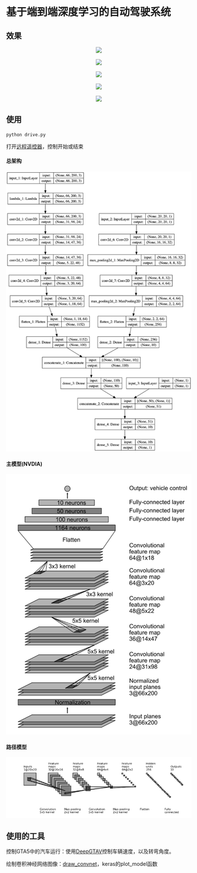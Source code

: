 # 基于端到端深度学习的自动驾驶系统

## 效果

<p align="center">
  <img src="https://raw.githubusercontent.com/lyzMaster/DeepGTA5-V2/master/image/1.PNG">
</p>

<p align="center">
  <img src="https://raw.githubusercontent.com/lyzMaster/DeepGTA5-V2/master/image/2.PNG">
</p>

<p align="center">
  <img src="https://raw.githubusercontent.com/lyzMaster/DeepGTA5-V2/master/image/3.PNG">
</p>

<p align="center">
  <img src="https://raw.githubusercontent.com/lyzMaster/DeepGTA5-V2/master/image/4.PNG">
</p>

<p align="center">
  <img src="https://github.com/lyzMaster/deepgta5/raw/master/models/image/drive.gif">
</p>


## 使用
`python drive.py`

打开[远程遥控器](https://www.pixeldesert.com/console/)，控制开始或结束

#### 总架构
<img src="https://github.com/lyzMaster/deepgta5/raw/master/models/image/full.png">

#### 主模型(NVDIA)
<img src="https://github.com/lyzMaster/deepgta5/raw/master/models/image/main_model.png">

#### 路径模型
<img src="https://github.com/lyzMaster/deepgta5/raw/master/models/image/ladar_model.png">


## 使用的工具
控制GTA5中的汽车运行：使用[DeepGTAV](https://github.com/aitorzip/DeepGTAV)控制车辆速度，以及转弯角度。

绘制卷积神经网络图像：[draw_convnet](https://github.com/gwding/draw_convnet)，keras的plot_model函数
